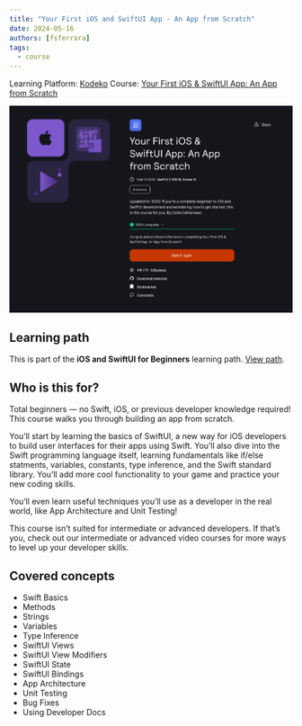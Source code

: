 ```yaml
---
title: "Your First iOS and SwiftUI App - An App from Scratch"
date: 2024-05-16
authors: [fsferrara]
tags:
  - course
---
```


Learning Platform: [Kodeko](https://www.kodeco.com/)
Course: [Your First iOS & SwiftUI App: An App from Scratch](https://www.kodeco.com/37086140-your-first-ios-swiftui-app-an-app-from-scratch)

<!-- truncate -->

![Icon](certificate-your-first-ios-and-swiftui-app-an-app-from-scratch.png)

## Learning path

This is part of the **iOS and SwiftUI for Beginners** learning path. [View path](https://www.kodeco.com/ios/paths/learn).

## Who is this for?

Total beginners — no Swift, iOS, or previous developer knowledge required! This course walks you through building an app from scratch.

You’ll start by learning the basics of SwiftUI, a new way for iOS developers to build user interfaces for their apps using Swift. You’ll also dive into the Swift programming language itself, learning fundamentals like if/else statments, variables, constants, type inference, and the Swift standard library. You’ll add more cool functionality to your game and practice your new coding skills.

You’ll even learn useful techniques you’ll use as a developer in the real world, like App Architecture and Unit Testing!

This course isn’t suited for intermediate or advanced developers. If that’s you, check out our intermediate or advanced video courses for more ways to level up your developer skills.

## Covered concepts

- Swift Basics
- Methods
- Strings
- Variables
- Type Inference
- SwiftUI Views
- SwiftUI View Modifiers
- SwiftUI State
- SwiftUI Bindings
- App Architecture
- Unit Testing
- Bug Fixes
- Using Developer Docs

